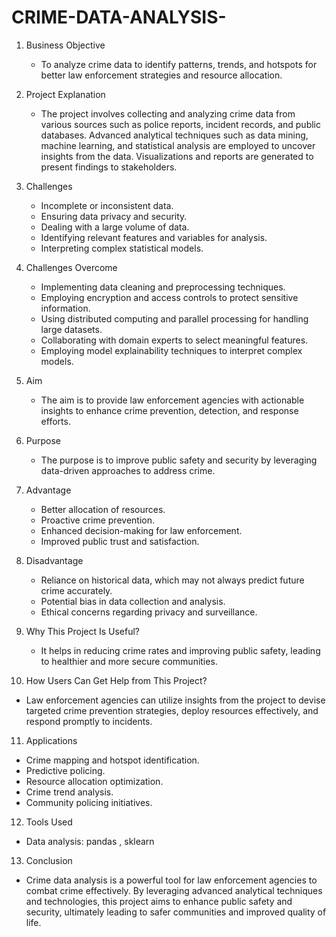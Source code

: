 # CRIME-DATA-ANALYSIS-
1. Business Objective 
   - To analyze crime data to identify patterns, trends, and hotspots for better law enforcement strategies and resource allocation.

2. Project Explanation
   - The project involves collecting and analyzing crime data from various sources such as police reports, incident records, and public databases. Advanced analytical techniques such as data mining, machine learning, and statistical analysis are employed to uncover insights from the data. Visualizations and reports are generated to present findings to stakeholders.

3. Challenges 
   - Incomplete or inconsistent data.
   - Ensuring data privacy and security.
   - Dealing with a large volume of data.
   - Identifying relevant features and variables for analysis.
   - Interpreting complex statistical models.

4. Challenges Overcome  
   - Implementing data cleaning and preprocessing techniques.
   - Employing encryption and access controls to protect sensitive information.
   - Using distributed computing and parallel processing for handling large datasets.
   - Collaborating with domain experts to select meaningful features.
   - Employing model explainability techniques to interpret complex models.

5. Aim 
   - The aim is to provide law enforcement agencies with actionable insights to enhance crime prevention, detection, and response efforts.

6. Purpose  
   - The purpose is to improve public safety and security by leveraging data-driven approaches to address crime.

7. Advantage  
   - Better allocation of resources.
   - Proactive crime prevention.
   - Enhanced decision-making for law enforcement.
   - Improved public trust and satisfaction.

8. Disadvantage  
   - Reliance on historical data, which may not always predict future crime accurately.
   - Potential bias in data collection and analysis.
   - Ethical concerns regarding privacy and surveillance.

9. Why This Project Is Useful?
   - It helps in reducing crime rates and improving public safety, leading to healthier and more secure communities.

10. How Users Can Get Help from This Project?
   - Law enforcement agencies can utilize insights from the project to devise targeted crime prevention strategies, deploy resources effectively, and respond promptly to incidents.

11. Applications  
   - Crime mapping and hotspot identification.
   - Predictive policing.
   - Resource allocation optimization.
   - Crime trend analysis.
   - Community policing initiatives.

12. Tools Used  
   - Data analysis: pandas , sklearn

13. Conclusion 
   - Crime data analysis is a powerful tool for law enforcement agencies to combat crime effectively. By leveraging advanced analytical techniques and technologies, this project aims to enhance public safety and security, ultimately leading to safer communities and improved quality of life.
